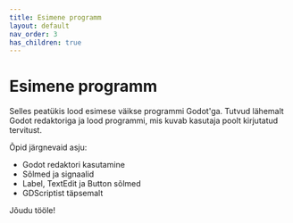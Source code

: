 ```yaml
---
title: Esimene programm
layout: default
nav_order: 3
has_children: true
---
```


# Esimene programm

Selles peatükis lood esimese väikse programmi Godot'ga. Tutvud lähemalt Godot redaktoriga ja lood programmi, mis kuvab kasutaja poolt kirjutatud tervitust.

Õpid järgnevaid asju:
-   Godot redaktori kasutamine
-   Sõlmed ja signaalid
-   Label, TextEdit ja Button sõlmed
-   GDScriptist täpsemalt

Jõudu tööle!